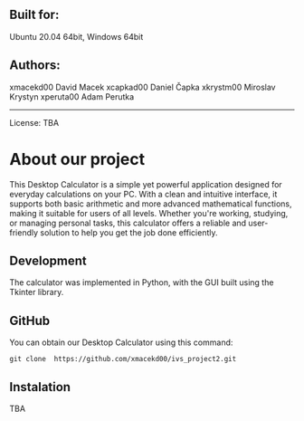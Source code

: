 Built for:
-----------

Ubuntu 20.04 64bit, Windows 64bit

Authors:
-----------

xmacekd00 David Macek
xcapkad00 Daniel Čapka
xkrystm00 Miroslav Krystyn
xperuta00 Adam Perutka

-----------
License:
TBA

# About our project
This Desktop Calculator is a simple yet powerful application designed for everyday calculations on your PC. With a clean and intuitive interface, it supports both basic arithmetic and more advanced mathematical functions, making it suitable for users of all levels. Whether you're working, studying, or managing personal tasks, this calculator offers a reliable and user-friendly solution to help you get the job done efficiently.

## Development
The calculator was implemented in Python, with the GUI built using the Tkinter library. 

## GitHub
You can obtain our Desktop Calculator using this command:

`git clone  https://github.com/xmacekd00/ivs_project2.git`

## Instalation
TBA
